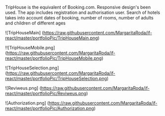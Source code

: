 TripHouse is the equivalent of Booking.com. Responsive design's been used.
The app includes registration and authorisation user. 
Search of hotels takes into account dates of booking, number of rooms, number of adults and children of different ages

![TripHouseMain] (https://raw.githubusercontent.com/MargaritaRoda/if-react/master/portfolioPic/TripHouseMain.png)

!![TripHouseMobile.png] (https://raw.githubusercontent.com/MargaritaRoda/if-react/master/portfolioPic/TripHouseMobile.png)

![TripHouseSelection.png] (https://raw.githubusercontent.com/MargaritaRoda/if-react/master/portfolioPic/TripHouseSelection.png)

![Reviweus.png] (https://raw.githubusercontent.com/MargaritaRoda/if-react/master/portfolioPic/Reviweus.png)

![Authorization.png] (https://raw.githubusercontent.com/MargaritaRoda/if-react/master/portfolioPic/Authorization.png)